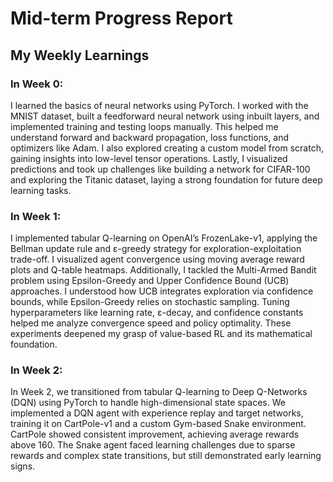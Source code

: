 # Mid-term Progress Report

## My Weekly Learnings

### In Week 0:
I learned the basics of neural networks using PyTorch. I worked with the MNIST dataset, built a feedforward neural network using inbuilt layers, and implemented training and testing loops manually. This helped me understand forward and backward propagation, loss functions, and optimizers like Adam. I also explored creating a custom model from scratch, gaining insights into low-level tensor operations. Lastly, I visualized predictions and took up challenges like building a network for CIFAR-100 and exploring the Titanic dataset, laying a strong foundation for future deep learning tasks.

### In Week 1:
I implemented tabular Q-learning on OpenAI’s FrozenLake-v1, applying the Bellman update rule and ε-greedy strategy for exploration-exploitation trade-off. I visualized agent convergence using moving average reward plots and Q-table heatmaps. Additionally, I tackled the Multi-Armed Bandit problem using Epsilon-Greedy and Upper Confidence Bound (UCB) approaches. I understood how UCB integrates exploration via confidence bounds, while Epsilon-Greedy relies on stochastic sampling. Tuning hyperparameters like learning rate, ε-decay, and confidence constants helped me analyze convergence speed and policy optimality. These experiments deepened my grasp of value-based RL and its mathematical foundation.

### In Week 2:
In Week 2, we transitioned from tabular Q-learning to Deep Q-Networks (DQN) using PyTorch to handle high-dimensional state spaces. We implemented a DQN agent with experience replay and target networks, training it on CartPole-v1 and a custom Gym-based Snake environment. CartPole showed consistent improvement, achieving average rewards above 160. The Snake agent faced learning challenges due to sparse rewards and complex state transitions, but still demonstrated early learning signs.
